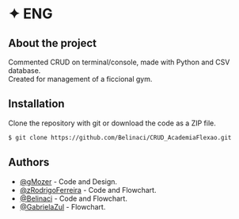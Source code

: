 # ✦ ENG
## About the project

Commented CRUD on terminal/console, made with Python and CSV database. <br>Created for management of a ficcional gym.
## Installation
 
Clone the repository with git or download the code as a ZIP file.
```bash
$ git clone https://github.com/Belinaci/CRUD_AcademiaFlexao.git
```
    
## Authors

- [@gMozer](https://www.github.com/gMozer) - Code and Design.
- [@zRodrigoFerreira](https://github.com/zRodrigoFerreira) - Code and Flowchart.
- [@Belinaci](https://github.com/Belinaci) - Code and Flowchart.
- [@GabrielaZul](https://github.com/GabrielaZul) - Flowchart.



